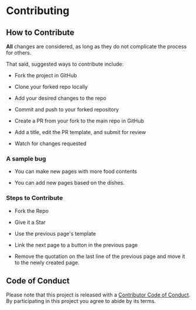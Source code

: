 # Contributing

## How to Contribute

 **All** changes are considered, as long as they do not complicate the process for others.

That said, suggested ways to contribute include:

* Fork the project in GitHub

* Clone your forked repo locally

* Add your desired changes to the repo

* Commit and push to your forked repository

* Create a PR from your fork to the main repo in GitHub

* Add a title, edit the PR template, and submit for review

* Watch for changes requested

### A sample bug

* You can make new pages with more food contents

* You can add new pages based on the dishes.

### Steps to Contribute

* Fork the Repo

* Give it a Star

* Use the previous page's template

* Link the next page to a button in the previous page

* Remove the quotation on the last line of the previous page and move it to the newly created page.



## Code of Conduct

Please note that this project is released with a [Contributor Code of Conduct](CODE_OF_CONDUCT.md). By participating in this project you agree to abide by its terms.

